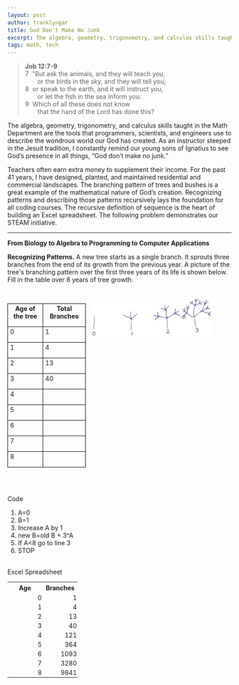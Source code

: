 ```yaml
---
layout: post
author: franklyngar
title: God Don't Make No Junk
excerpt: The algebra, geometry, trigonometry, and calculus skills taught in the Math Department are the tools that programmers, scientists, and engineers use to describe the wondrous world our God has created. As an instructor steeped in the Jesuit tradition, I constantly remind our young sons of Ignatius to see God’s presence in all things, “God don’t make no junk.”
tags: math, tech
---
```

<blockquote>
  <strong>Job 12:7-9</strong>
  <span class="biblical-verse">
    <br>
    7&nbsp;&nbsp;"But ask the animals, and they will teach you,
    <br>&nbsp;&nbsp;&nbsp;&nbsp;&nbsp;&nbsp;&nbsp;or the birds in the sky, and they will tell you;
    <br>8&nbsp;&nbsp;or speak to the earth, and it will instruct you,
    <br>&nbsp;&nbsp;&nbsp;&nbsp;&nbsp;&nbsp;&nbsp;or let the fish in the sea inform you.
    <br>9&nbsp;&nbsp;Which of all these does not know
    <br>&nbsp;&nbsp;&nbsp;&nbsp;&nbsp;&nbsp;&nbsp;that the hand of the Lord has done this?
  </span>
</blockquote>

The algebra, geometry, trigonometry, and calculus skills taught in the Math Department are the tools that programmers, scientists, and engineers use to describe the wondrous world our God has created.  As an instructor steeped in the Jesuit tradition, I constantly remind our young sons of Ignatius to see God’s presence in all things, “God don’t make no junk.”

Teachers often earn extra money to supplement their income.  For the past 41 years, I have designed, planted, and maintained residential and commercial landscapes.  The branching pattern of trees and bushes is a great example of the mathematical nature of God’s creation.  Recognizing patterns and describing those patterns recursively lays the foundation for all coding courses. The recursive definition of sequence is the heart of building an Excel spreadsheet.  The following problem demonstrates our STEAM initiative. 

<hr>

<p class="center"><strong>From Biology to Algebra to Programming to Computer Applications</strong></p>

<p><strong>Recognizing Patterns.</strong> A new tree starts as a single branch. It sprouts three branches from the end of its growth from the previous year. A picture of the tree's branching pattern over the first three years of its life is shown below. Fill in the table over 8 years of tree growth.</p>

<br>

<style>
  #fractal-tree-table td, #fractal-tree-table th {
    border: solid black 1px;
    padding: 2px 5px 15px 5px;
  }
</style>

<div>
  <div style="display: inline-block; vertical-align: top; width: 35%;">
    <table id="fractal-tree-table">
      <tr><th>Age of the tree</th><th>Total Branches</th></tr>
      <tr><td>0</td><td>1</td></tr>
      <tr><td>1</td><td>4</td></tr>
      <tr><td>2</td><td>13</td></tr>
      <tr><td>3</td><td>40</td></tr>
      <tr><td>4</td><td>&nbsp;</td></tr>
      <tr><td>5</td><td>&nbsp;</td></tr>
      <tr><td>6</td><td>&nbsp;</td></tr>
      <tr><td>7</td><td>&nbsp;</td></tr>
      <tr><td>8</td><td>&nbsp;</td></tr>
    </table>
  </div>
  <div style="display: inline-block; vertical-align: top; width: 60%;">
    <img src="/img/fractal-tree.png" style="width: 90%; margin-left: 2%;" />
  </div>
</div>


<br><br>Code

1. A=0
2. B=1
3. Increase A by 1
4. new B=old B + 3^A
5. If A&lt;8 go to line 3
6. STOP

<style>
  #fractal-spreadsheet td {
    padding: 2px;
    text-align: right;
    width: 75px;
  }
</style>

<br>Excel Spreadsheet

<table id="fractal-spreadsheet">
  <tr><th>Age</td><th>Branches</td></tr>
  <tr><td>0</td><td>1</td></tr>
  <tr><td>1</td><td>4</td></tr>
  <tr><td>2</td><td>13</td></tr>
  <tr><td>3</td><td>40</td></tr>
  <tr><td>4</td><td>121</td></tr>
  <tr><td>5</td><td>364</td></tr>
  <tr><td>6</td><td>1093</td></tr>
  <tr><td>7</td><td>3280</td></tr>
  <tr><td>8</td><td>9841</td></tr>
</table>
